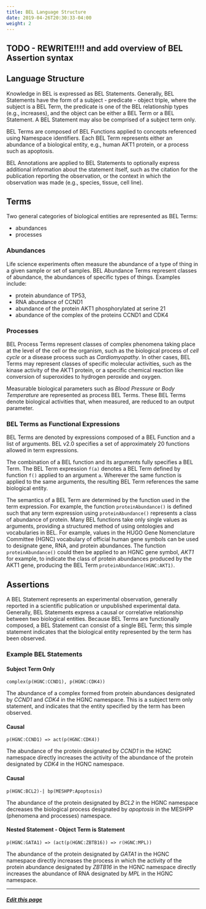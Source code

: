 ```yaml
---
title: BEL Language Structure
date: 2019-04-26T20:30:33-04:00
weight: 2
---
```


## TODO - REWRITE!!!! and add overview of BEL Assertion syntax

## Language Structure

Knowledge in BEL is expressed as BEL Statements. Generally, BEL Statements have the form of a subject - predicate - object triple, where the subject is a BEL Term, the predicate is one of the BEL relationship types (e.g., increases), and the object can be either a BEL Term or a BEL Statement. A BEL Statement may also be comprised of a subject term only.

BEL Terms are composed of BEL Functions applied to concepts referenced using Namespace identifiers. Each BEL Term represents either an abundance of a biological entity, e.g., human AKT1 protein, or a process such as apoptosis.

BEL Annotations are applied to BEL Statements to optionally express additional information about the statement itself, such as the citation for the publication reporting the observation, or the context in which the observation was made (e.g., species, tissue, cell line).

## Terms

Two general categories of biological entities are represented as BEL Terms:

* abundances
* processes


### Abundances


Life science experiments often measure the abundance of a type of thing in a given sample or set of samples. BEL Abundance Terms represent classes of abundance, the abundances of specific types of things. Examples include:

* protein abundance of TP53,
* RNA abundance of CCND1
* abundance of the protein AKT1 phosphorylated at serine 21
* abundance of the complex of the proteins CCND1 and CDK4

### Processes

BEL Process Terms represent classes of complex phenomena taking place at the level of the cell or the organism, such as the biological process of *cell cycle* or a disease process such as *Cardiomyopathy*. In other cases, BEL Terms may represent classes of specific molecular activities, such as the kinase activity of the AKT1 protein, or a specific chemical reaction like conversion of superoxides to hydrogen peroxide and oxygen.

Measurable biological parameters such as *Blood Pressure* or *Body Temperature* are represented as process BEL Terms. These BEL Terms denote biological activities that, when measured, are reduced to an output parameter.

### BEL Terms as Functional Expressions


BEL Terms are denoted by expressions composed of a BEL Function and a list of arguments. BEL v2.0 specifies a set of approximately 20 functions allowed in term expressions.

The combination of a BEL function and its arguments fully specifies a BEL Term. The BEL Term expression `f(a)` denotes a BEL Term defined by function `f()` applied to an argument `a`. Wherever the same function is applied to the same arguments, the resulting BEL Term references the same biological entity.

The semantics of a BEL Term are determined by the function used in the term expression. For example, the function `proteinAbundance()` is defined such that any term expression using `proteinAbundance()` represents a class of abundance of protein. Many BEL functions take only single values as arguments, providing a structured method of using ontologies and vocabularies in BEL. For example, values in the HUGO Gene Nomenclature Committee (HGNC) vocabulary of official human gene symbols can be used to designate gene, RNA, and protein abundances. The function `proteinAbundance()` could then be applied to an HGNC gene symbol, *AKT1* for example, to indicate the class of protein abundances produced by the AKT1 gene, producing the BEL Term `proteinAbundance(HGNC:AKT1)`.


## Assertions

A BEL Statement represents an experimental observation, generally reported in a scientific publication or unpublished experimental data. Generally, BEL Statements express a causal or correlative relationship between two biological entities. Because BEL Terms are functionally composed, a BEL Statement can consist of a single BEL Term; this simple statement indicates that the biological entity represented by the term has been observed.

### Example BEL Statements


####  Subject Term Only


    complex(p(HGNC:CCND1), p(HGNC:CDK4))

The abundance of a complex formed from protein abundances designated by *CCND1* and *CDK4* in the HGNC namespace. This is a subject term only statement, and indicates that the entity specified by the term has been observed.

#### Causal


    p(HGNC:CCND1) => act(p(HGNC:CDK4))

The abundance of the protein designated by *CCND1* in the HGNC namespace directly increases the activity of the abundance of the protein designated by *CDK4* in the HGNC namespace.

#### Causal


    p(HGNC:BCL2)-| bp(MESHPP:Apoptosis)

The abundance of the protein designated by *BCL2* in the HGNC namespace decreases the biological process designated by *apoptosis* in the MESHPP (phenomena and processes) namespace.

#### Nested Statement - Object Term is Statement


    p(HGNC:GATA1) => (act(p(HGNC:ZBTB16)) => r(HGNC:MPL))

The abundance of the protein designated by *GATA1* in the HGNC namespace directly increases the process in which the activity of the protein abundance designated by *ZBTB16* in the HGNC namespace directly increases the abundance of RNA designated by *MPL* in the HGNC namespace.

---
##### [Edit this page](https://github.com/belbio/bel_lang_ws/edit/master/content/language/structure.md)
